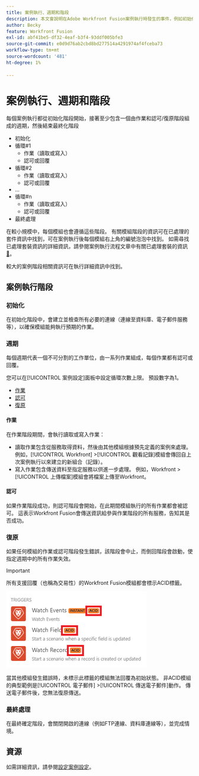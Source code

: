 ```yaml
---
title: 案例執行、週期和階段
description: 本文會說明在Adobe Workfront Fusion案例執行時發生的事件，例如初始化、操作、認可和回覆。
author: Becky
feature: Workfront Fusion
exl-id: abf41be5-df32-4eaf-b3f4-93ddf005bfe3
source-git-commit: e0d9d76ab2cbd8bd277514a4291974af4fceba73
workflow-type: tm+mt
source-wordcount: '481'
ht-degree: 1%

---
```


# 案例執行、週期和階段

每個案例執行都從初始化階段開始，接著至少包含一個由作業和認可/復原階段組成的週期，然後結束最終化階段

* 初始化
* 循環#1
   * 作業（讀取或寫入）
   * 認可或回覆
* 循環#2
   * 作業（讀取或寫入）
   * 認可或回覆
* ...
* 循環#n
   * 作業（讀取或寫入）
   * 認可或回覆
* 最終處理

在較小規模中，每個模組也會遵循這些階段。 有關模組階段的資訊可在已處理的套件資訊中找到，可在案例執行後每個模組右上角的編號泡泡中找到。 如需尋找已處理套裝資訊的詳細資訊，請參閱案例執行流程文章中有關已處理套裝的資訊[&#128279;](/help/workfront-fusion/references/scenarios/scenario-execution-flow.md#information-about-processed-bundles)。

較大的案例階段相關資訊可在執行詳細資訊中找到。

## 案例執行階段

### 初始化

在初始化階段中，會建立並檢查所有必要的連線（連線至資料庫、電子郵件服務等），以確保模組能夠執行預期的作業。

### 週期

每個週期代表一個不可分割的工作單位，由一系列作業組成，每個作業都有認可或回覆。

您可以在[!UICONTROL 案例設定]面板中設定循環次數上限。 預設數字為1。

* [作業](#operation)
* [認可](#commit)
* [復原](#rollback)

#### 作業

在作業階段期間，會執行讀取或寫入作業：

* 讀取作業包含從服務取得資料，然後由其他模組根據預先定義的案例來處理。 例如，[!UICONTROL Workfront] >[!UICONTROL 觀看記錄]模組會傳回自上次案例執行以來建立的新組合（記錄）。
* 寫入作業包含傳送資料至指定服務以供進一步處理。 例如，Workfront >[!UICONTROL 上傳檔案]模組會將檔案上傳至Workfront。

#### 認可

如果作業階段成功，則認可階段會開始，在此期間模組執行的所有作業都會被認可。 這表示Workfront Fusion會傳送資訊給參與作業階段的所有服務，告知其是否成功。

### 復原

如果任何模組的作業或認可階段發生錯誤，該階段會中止，而倒回階段會啟動，使指定週期中的所有作業失效。

>[!IMPORTANT]
>
>所有支援回覆（也稱為交易性）的Workfront Fusion模組都會標示ACID標籤。
>
>![Acid模組](assets/acid-modules.png)
>
>當其他模組發生錯誤時，未標示此標籤的模組無法回覆為初始狀態。 非ACID模組的典型範例是[!UICONTROL 電子郵件] >[!UICONTROL 傳送電子郵件]動作。 傳送電子郵件後，您無法復原傳送。

### 最終處理

在最終確定階段，會關閉開啟的連線（例如FTP連線、資料庫連線等），並完成情境。

## 資源

如需詳細資訊，請參閱[設定案例設定](/help/workfront-fusion/create-scenarios/config-scenarios-settings/configure-scenario-settings.md)。

